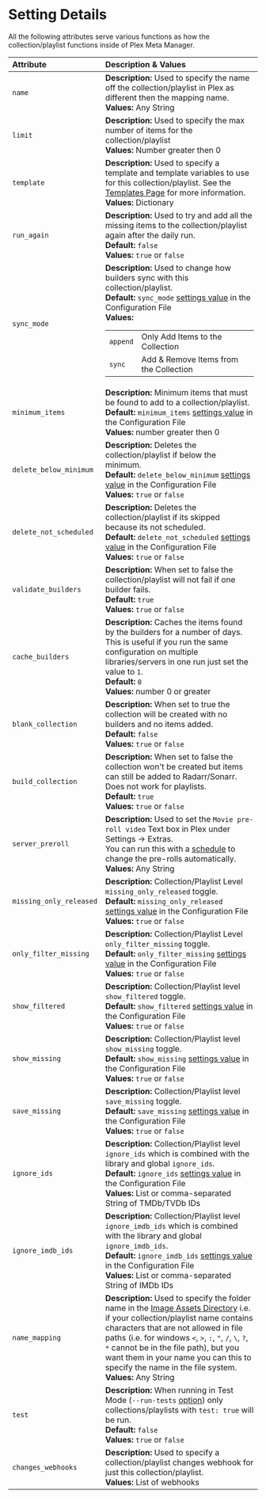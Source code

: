 # Setting Details

All the following attributes serve various functions as how the collection/playlist functions inside of Plex Meta Manager.

| Attribute               | Description & Values                                                                                                                                                                                                                                                                                                                                                                                        |
|:------------------------|:------------------------------------------------------------------------------------------------------------------------------------------------------------------------------------------------------------------------------------------------------------------------------------------------------------------------------------------------------------------------------------------------------------|
| `name`                  | **Description:** Used to specify the name off the collection/playlist in Plex as different then the mapping name.<br>**Values:** Any String                                                                                                                                                                                                                                                                 |
| `limit`                 | **Description:** Used to specify the max number of items for the collection/playlist<br>**Values:** Number greater then 0                                                                                                                                                                                                                                                                                   | 
| `template`              | **Description:** Used to specify a template and template variables to use for this collection/playlist. See the [Templates Page](../templates) for more information.<br>**Values:** Dictionary                                                                                                                                                                                                              |
| `run_again`             | **Description:** Used to try and add all the missing items to the collection/playlist again after the daily run.<br>**Default:** `false`<br>**Values:** `true` or `false`                                                                                                                                                                                                                                   |
| `sync_mode`             | **Description:** Used to change how builders sync with this collection/playlist.<br>**Default:** `sync_mode` [settings value](../../config/settings) in the Configuration File<br>**Values:**<table class="clearTable"><tr><td>`append`</td><td>Only Add Items to the Collection</td></tr><tr><td>`sync`</td><td>Add & Remove Items from the Collection</td></tr></table>                                   |
| `minimum_items`         | **Description:** Minimum items that must be found to add to a collection/playlist.<br>**Default:** `minimum_items` [settings value](../../config/settings) in the Configuration File<br>**Values:** number greater then 0                                                                                                                                                                                   |
| `delete_below_minimum`  | **Description:** Deletes the collection/playlist if below the minimum.<br>**Default:** `delete_below_minimum` [settings value](../../config/settings) in the Configuration File<br>**Values:** `true` or `false`                                                                                                                                                                                            |
| `delete_not_scheduled`  | **Description:** Deletes the collection/playlist if its skipped because its not scheduled.<br>**Default:** `delete_not_scheduled` [settings value](../../config/settings) in the Configuration File<br>**Values:** `true` or `false`                                                                                                                                                                        |
| `validate_builders`     | **Description:** When set to false the collection/playlist will not fail if one builder fails.<br>**Default:** `true`<br>**Values:** `true` or `false`                                                                                                                                                                                                                                                      |
| `cache_builders`        | **Description:** Caches the items found by the builders for a number of days. This is useful if you run the same configuration on multiple libraries/servers in one run just set the value to `1`.<br>**Default:** `0` <br>**Values:** number 0 or greater                                                                                                                                                  | 
| `blank_collection`      | **Description:** When set to true the collection will be created with no builders and no items added.<br>**Default:** `false`<br>**Values:** `true` or `false`                                                                                                                                                                                                                                              |
| `build_collection`      | **Description:** When set to false the collection won't be created but items can still be added to Radarr/Sonarr. Does not work for playlists.<br>**Default:** `true`<br>**Values:** `true` or `false`                                                                                                                                                                                                      |
| `server_preroll`        | **Description:** Used to set the `Movie pre-roll video` Text box in Plex under Settings -> Extras.<br>You can run this with a [schedule](schedule) to change the pre-rolls automatically.<br>**Values:** Any String                                                                                                                                                                                         |
| `missing_only_released` | **Description:** Collection/Playlist Level `missing_only_released` toggle.<br>**Default:** `missing_only_released` [settings value](../../config/settings) in the Configuration File<br>**Values:** `true` or `false`                                                                                                                                                                                       |
| `only_filter_missing`   | **Description:** Collection/Playlist Level `only_filter_missing` toggle.<br>**Default:** `only_filter_missing` [settings value](../../config/settings) in the Configuration File<br>**Values:** `true` or `false`                                                                                                                                                                                           |
| `show_filtered`         | **Description:** Collection/Playlist level `show_filtered` toggle.<br>**Default:** `show_filtered` [settings value](../../config/settings) in the Configuration File<br>**Values:** `true` or `false`                                                                                                                                                                                                       |
| `show_missing`          | **Description:** Collection/Playlist level `show_missing` toggle.<br>**Default:** `show_missing` [settings value](../../config/settings) in the Configuration File<br>**Values:** `true` or `false`                                                                                                                                                                                                         |
| `save_missing`          | **Description:** Collection/Playlist level `save_missing` toggle.<br>**Default:** `save_missing` [settings value](../../config/settings) in the Configuration File<br>**Values:** `true` or `false`                                                                                                                                                                                                         |
| `ignore_ids`            | **Description:** Collection/Playlist level `ignore_ids` which is combined with the library and global `ignore_ids`.<br>**Default:** `ignore_ids` [settings value](../../config/settings) in the Configuration File<br>**Values:** List or comma-separated String of TMDb/TVDb IDs                                                                                                                           |
| `ignore_imdb_ids`       | **Description:** Collection/Playlist level `ignore_imdb_ids` which is combined with the library and global `ignore_imdb_ids`.<br>**Default:** `ignore_imdb_ids` [settings value](../../config/settings) in the Configuration File<br>**Values:** List or comma-separated String of IMDb IDs                                                                                                                 |
| `name_mapping`          | **Description:** Used to specify the folder name in the [Image Assets Directory](../../home/guides/assets) i.e. if your collection/playlist name contains characters that are not allowed in file paths (i.e. for windows `<`, `>`, `:`, `"`, `/`, `\`, `?`, `*` cannot be in the file path), but you want them in your name you can this to specify the name in the file system.<br>**Values:** Any String |
| `test`                  | **Description:** When running in Test Mode (`--run-tests` [option](../../home/environmental)) only collections/playlists with `test: true` will be run.<br>**Default:** `false`<br>**Values:** `true` or `false`                                                                                                                                                                                            |
| `changes_webhooks`      | **Description:** Used to specify a collection/playlist changes webhook for just this collection/playlist.<br>**Values:** List of webhooks                                                                                                                                                                                                                                                                   |

